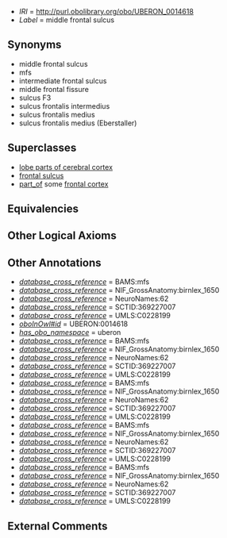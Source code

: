  * *IRI* = http://purl.obolibrary.org/obo/UBERON_0014618
 * *Label* = middle frontal sulcus

## Synonyms

 * middle frontal sulcus
 * mfs
 * intermediate frontal sulcus
 * middle frontal fissure
 * sulcus F3
 * sulcus frontalis intermedius
 * sulcus frontalis medius
 * sulcus frontalis medius (Eberstaller)

## Superclasses

 * [lobe parts of cerebral cortex](../../UBERON/22/UBERON_0003022.md)
 * [frontal sulcus](../../UBERON/39/UBERON_0014639.md)
 * [part_of](../../BFO/50/BFO_0000050.md) some [frontal cortex](../../UBERON/70/UBERON_0001870.md)

## Equivalencies


## Other Logical Axioms


## Other Annotations

 * *[database_cross_reference](../../ef/oboInOwl#hasDbXref.md)* = BAMS:mfs
 * *[database_cross_reference](../../ef/oboInOwl#hasDbXref.md)* = NIF_GrossAnatomy:birnlex_1650
 * *[database_cross_reference](../../ef/oboInOwl#hasDbXref.md)* = NeuroNames:62
 * *[database_cross_reference](../../ef/oboInOwl#hasDbXref.md)* = SCTID:369227007
 * *[database_cross_reference](../../ef/oboInOwl#hasDbXref.md)* = UMLS:C0228199
 * *[oboInOwl#id](../../id/oboInOwl#id.md)* = UBERON:0014618
 * *[has_obo_namespace](../../ce/oboInOwl#hasOBONamespace.md)* = uberon
 * *[database_cross_reference](../../ef/oboInOwl#hasDbXref.md)* = BAMS:mfs
 * *[database_cross_reference](../../ef/oboInOwl#hasDbXref.md)* = NIF_GrossAnatomy:birnlex_1650
 * *[database_cross_reference](../../ef/oboInOwl#hasDbXref.md)* = NeuroNames:62
 * *[database_cross_reference](../../ef/oboInOwl#hasDbXref.md)* = SCTID:369227007
 * *[database_cross_reference](../../ef/oboInOwl#hasDbXref.md)* = UMLS:C0228199
 * *[database_cross_reference](../../ef/oboInOwl#hasDbXref.md)* = BAMS:mfs
 * *[database_cross_reference](../../ef/oboInOwl#hasDbXref.md)* = NIF_GrossAnatomy:birnlex_1650
 * *[database_cross_reference](../../ef/oboInOwl#hasDbXref.md)* = NeuroNames:62
 * *[database_cross_reference](../../ef/oboInOwl#hasDbXref.md)* = SCTID:369227007
 * *[database_cross_reference](../../ef/oboInOwl#hasDbXref.md)* = UMLS:C0228199
 * *[database_cross_reference](../../ef/oboInOwl#hasDbXref.md)* = BAMS:mfs
 * *[database_cross_reference](../../ef/oboInOwl#hasDbXref.md)* = NIF_GrossAnatomy:birnlex_1650
 * *[database_cross_reference](../../ef/oboInOwl#hasDbXref.md)* = NeuroNames:62
 * *[database_cross_reference](../../ef/oboInOwl#hasDbXref.md)* = SCTID:369227007
 * *[database_cross_reference](../../ef/oboInOwl#hasDbXref.md)* = UMLS:C0228199
 * *[database_cross_reference](../../ef/oboInOwl#hasDbXref.md)* = BAMS:mfs
 * *[database_cross_reference](../../ef/oboInOwl#hasDbXref.md)* = NIF_GrossAnatomy:birnlex_1650
 * *[database_cross_reference](../../ef/oboInOwl#hasDbXref.md)* = NeuroNames:62
 * *[database_cross_reference](../../ef/oboInOwl#hasDbXref.md)* = SCTID:369227007
 * *[database_cross_reference](../../ef/oboInOwl#hasDbXref.md)* = UMLS:C0228199

## External Comments

